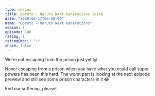 ```yaml
---
type: series
title: Boruto - Naruto Next Generations 1x146
date: "2020-06-17T00:00:00"
name: "Boruto - Naruto Next Generations"
season: 1
episode: 146
rating: 1
ratingEmoji: "⭐️"
share: false
---
```


We're not escaping from the prison just yet 😒

Never escaping from a prison when you have what you could call super powers has been this hard. The worst part is looking at the next episode preview and still see some prison characters in it 😂

End our suffering, please!
